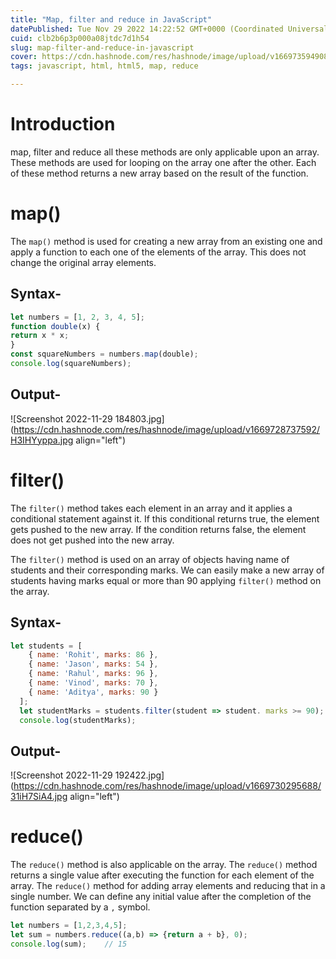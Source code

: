 ```yaml
---
title: "Map, filter and reduce in JavaScript"
datePublished: Tue Nov 29 2022 14:22:52 GMT+0000 (Coordinated Universal Time)
cuid: clb2b6p3p000a08jtdc7d1h54
slug: map-filter-and-reduce-in-javascript
cover: https://cdn.hashnode.com/res/hashnode/image/upload/v1669735949084/c_wN8ZnGH.jpg
tags: javascript, html, html5, map, reduce

---
```


# Introduction

map, filter and reduce all these methods are only applicable upon an array. These methods are used for looping on the array one after the other. Each of these method returns a new array based on the result of the function.

# map()

The `map()` method is used for creating a new array from an existing one and apply a function to each one of the elements of the array. This does not change the original array elements.

## Syntax-

```javascript
let numbers = [1, 2, 3, 4, 5];
function double(x) {
return x * x;
}
const squareNumbers = numbers.map(double);
console.log(squareNumbers);
```

## Output-

![Screenshot 2022-11-29 184803.jpg](https://cdn.hashnode.com/res/hashnode/image/upload/v1669728737592/H3IHYyppa.jpg align="left")

# filter()

The `filter()` method takes each element in an array and it applies a conditional statement against it. If this conditional returns true, the element gets pushed to the new array. If the condition returns false, the element does not get pushed into the new array.

The `filter()` method is used on an array of objects having name of students and their corresponding marks. We can easily make a new array of students having marks equal or more than 90 applying `filter()` method on the array.

## Syntax-

```javascript
let students = [
    { name: 'Rohit', marks: 86 },
    { name: 'Jason', marks: 54 },
    { name: 'Rahul', marks: 96 },
    { name: 'Vinod', marks: 70 },
    { name: 'Aditya', marks: 90 }
  ];  
  let studentMarks = students.filter(student => student. marks >= 90);
  console.log(studentMarks);
```

## Output-

![Screenshot 2022-11-29 192422.jpg](https://cdn.hashnode.com/res/hashnode/image/upload/v1669730295688/31iH7SiA4.jpg align="left")

# reduce()

The `reduce()` method is also applicable on the array. The `reduce()` method returns a single value after executing the function for each element of the array. The `reduce()` method for adding array elements and reducing that in a single number. We can define any initial value after the completion of the function separated by a `,` symbol.

```javascript
let numbers = [1,2,3,4,5];
let sum = numbers.reduce((a,b) => {return a + b}, 0);
console.log(sum);    // 15
```